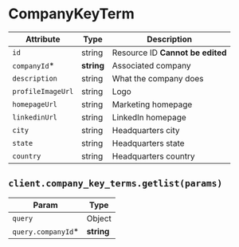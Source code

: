 # CompanyKeyTerm

| Attribute | Type | Description |
| --------- | ---- | ----------- |
| `id`         | string     | Resource ID **Cannot be edited** |
| `companyId`* | **string** | Associated company |
| `description` | string | What the company does |
| `profileImageUrl` | string | Logo |
| `homepageUrl` | string | Marketing homepage |
| `linkedinUrl` | string | LinkedIn homepage |
| `city` | string | Headquarters city |
| `state` | string | Headquarters state |
| `country` | string | Headquarters country |

## `client.company_key_terms.getlist(params)`

| Param | Type |
|-------|------|
| `query`             | Object |
| `query.companyId`*  | **string** |
